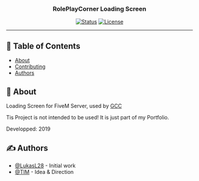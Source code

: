 

<h3 align="center">RolePlayCorner Loading Screen</h3>

<div align="center">

[![Status](https://img.shields.io/maintenance/no/2019)]()
[![License](https://img.shields.io/badge/license-MIT-blue.svg)](/LICENSE)

</div>

---

## 📝 Table of Contents

- [About](#about)
- [Contributing](../CONTRIBUTING.md)
- [Authors](#authors)

## 🧐 About <a name = "about"></a>

Loading Screen for FiveM Server, used by [GCC](https://gamecodercorner.com/)

Tis Project is not intended to be used! It is just part of my Portfolio.

Developped: 2019

## ✍️ Authors <a name = "authors"></a>

- [@LukasL28](https://github.com/LukasL28) - Initial work
- [@TIM](https://github.com/?)             - Idea & Direction

